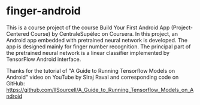 ﻿# finger-android

This is a course project of the course Build Your First Android App (Project-Centered Course) by CentraleSupélec on Coursera. In this project, an Android app embedded with pretrained neural network is developed. The app is designed mainly for finger number recognition. The principal part of the pretrained neural network is a linear classifier implemented by TensorFlow Android interface.

Thanks for the tutorial of "A Guide to Running Tensorflow Models on Android" video on YouTube by SIraj Raval and corresponding code on GitHub: https://github.com/llSourcell/A_Guide_to_Running_Tensorflow_Models_on_Android
